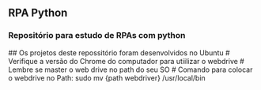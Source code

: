 <h2>RPA Python</h2>
<h3>Repositório para estudo de RPAs com python</h3>
## Os projetos deste repossitório foram desenvolvidos no Ubuntu
# Verifique a versão do Chrome do computador para utiilizar o webdrive
# Lembre se master o web drive no path do seu SO
# Comando para colocar o webdrive no Path: sudo mv {path webdriver} /usr/local/bin
